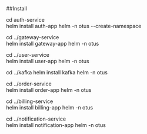 ##Install 

cd auth-service  
helm install auth-app helm -n otus --create-namespace

cd ../gateway-service  
helm install gateway-app helm -n otus

cd ../user-service  
helm install user-app helm -n otus

cd ../kafka
helm install kafka helm -n otus

cd ../order-service  
helm install order-app helm -n otus

cd ../billing-service  
helm install billing-app helm -n otus

cd ../notification-service  
helm install notification-app helm -n otus